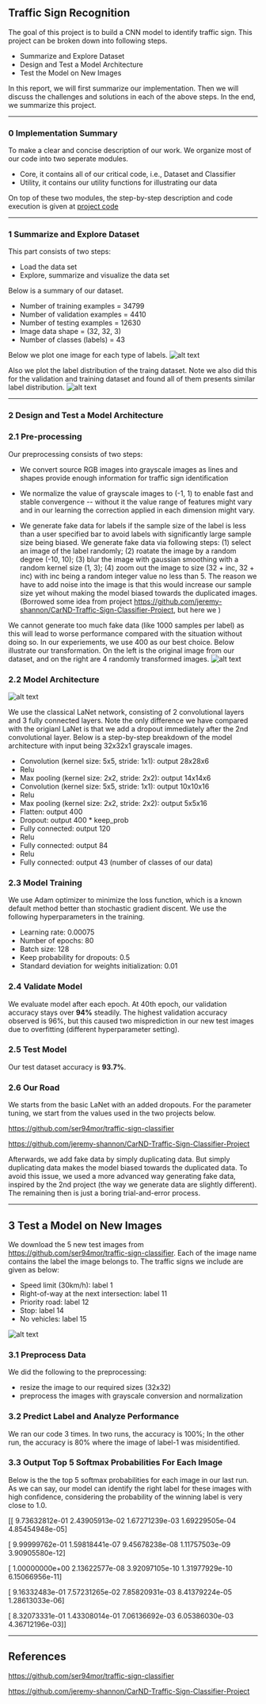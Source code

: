 ## Traffic Sign Recognition

The goal of this project is to build a CNN model to identify traffic sign. This project can be broken down into following steps. 

- Summarize and Explore Dataset
- Design and Test a Model Architecture
- Test the Model on New Images

In this report, we will first summarize our implementation. Then we will discuss the challenges and solutions in each of the above steps. In the end, we summarize this project. 

[//]: # (Image References)

[all_signs]: ./resources/AllSigns.png "All Traffic Signs"
[label_distribution]: ./resources/LabelDistribution.png "Label Distribution of Training Set"
[transformed]: ./resources/Transformed.png "Random Transformation Demo"
[lanet]: resources/lanet.png "Classical LaNet"
[new]: resources/new.png "New Data"
[new1]: new_images/1-Speed-limit-30-km-h.jpg "1-Speed-limit-30-km-h"
[new2]: new_images/11-Right-of-way-at-the-next-intersection.jpg "11-Right-of-way-at-the-next-intersection"
[new3]: new_images/12-Priority-road.jpg "12-Priority-road"
[new4]: new_images/14-Stop.jpg "14-Stop"
[new5]: new_images/15-No-vehicles.jpg "15-No-vehicles"

---
### 0 Implementation Summary

To make a clear and concise description of our work. We organize most of our code into two seperate modules. 

- Core, it contains all of our critical code, i.e., Dataset and Classifier
- Utility, it contains our utility functions for illustrating our data

On top of these two modules, the step-by-step description and code execution is given at [project code](Traffic_Sign_Classifier.ipynb)

---
### 1 Summarize and Explore Dataset

This part consists of two steps: 
* Load the data set
* Explore, summarize and visualize the data set

Below is a summary of our dataset. 
- Number of training examples =  34799
- Number of validation examples =  4410
- Number of testing examples =  12630
- Image data shape =  (32, 32, 3)
- Number of classes (labels) =  43

Below we plot one image for each type of labels. 
![alt text][all_signs]

Also we plot the label distribution of the traing dataset. Note we also did this for the validation and training dataset and found all of them presents similar label distribution. 
![alt text][label_distribution]

---
### 2 Design and Test a Model Architecture

### 2.1 Pre-processing

Our preprocessing consists of two steps:

- We convert source RGB images into grayscale images as lines and shapes provide enough information for traffic sign identification

- We normalize the value of grayscale images to (-1, 1) to enable fast and stable convergence -- without it the value range of features might vary and in our learning the correction applied in each dimension might vary. 

- We generate fake data for labels if the sample size of the label is less than a user specified bar to avoid labels with significantly large sample size being biased. We generate fake data via following steps: (1) select an image of the label randomly; (2) roatate the image by a random degree (-10, 10); (3) blur the image with gaussian smoothing with a random kernel size (1, 3); (4) zoom out the image to size (32 + inc, 32 + inc) with inc being a random integer value no less than 5. The reason we have to add noise into the image is that this would increase our sample size yet wihout making the model biased towards the duplicated images. (Borrowed some idea from project https://github.com/jeremy-shannon/CarND-Traffic-Sign-Classifier-Project, but here we )

We cannot generate too much fake data (like 1000 samples per label) as this will lead to worse performance compared with the situation without doing so. In our experiements, we use 400 as our best choice. Below illustrate our transformation. On the left is the original image from our dataset, and on the right are 4 randomly transformed images. 
![alt text][transformed]

### 2.2 Model Architecture

![alt text][lanet]

We use the classical LaNet network, consisting of 2 convolutional layers and 3 fully connected layers. Note the only difference we have compared with the origianl LaNet is that we add a dropout immediately after the 2nd convolutional layer. Below is a step-by-step breakdown of the model architecture with input being 32x32x1 grayscale images. 

- Convolution (kernel size: 5x5, stride: 1x1): output 28x28x6
- Relu
- Max pooling (kernel size: 2x2, stride: 2x2): output 14x14x6
- Convolution (kernel size: 5x5, stride: 1x1): output 10x10x16
- Relu
- Max pooling (kernel size: 2x2, stride: 2x2): output 5x5x16
- Flatten: output 400
- Dropout: output 400 * keep_prob
- Fully connected: output 120
- Relu
- Fully connected: output 84
- Relu
- Fully connected: output 43 (number of classes of our data)

### 2.3 Model Training

We use Adam optimizer to minimize the loss function, which is a known default method better than stochastic gradient discent. We use the following hyperparameters in the training. 

- Learning rate: 0.00075
- Number of epochs: 80
- Batch size: 128
- Keep probability for dropouts: 0.5
- Standard deviation for weights initialization: 0.01

### 2.4 Validate Model

We evaluate model after each epoch. At 40th epoch, our validation accuracy stays over **94%** steadily. The highest validation accuracy observed is 96%, but this caused two misprediction in our new test images due to overfitting (different hyperparameter setting). 

### 2.5 Test Model

Our test dataset accuracy is **93.7%**. 

### 2.6 Our Road

We starts from the basic LaNet with an added dropouts. For the parameter tuning, we start from the values used in the two projects below. 

https://github.com/ser94mor/traffic-sign-classifier

https://github.com/jeremy-shannon/CarND-Traffic-Sign-Classifier-Project


Afterwards, we add fake data by simply duplicating data. But simply duplicating data makes the model biased towards the duplicated data. To avoid this issue, we used a more advanced way generating fake data, inspired by the 2nd project (the way we generate data are slightly different). The remaining then is just a boring trial-and-error process. 

---
## 3 Test a Model on New Images

We download the 5 new test images from https://github.com/ser94mor/traffic-sign-classifier. Each of the image name contains the label the image belongs to. The traffic signs we include are given as below:

- Speed limit (30km/h): label 1
- Right-of-way at the next intersection: label 11
- Priority road: label 12
- Stop: label 14
- No vehicles: label 15

![alt text][new]

### 3.1 Preprocess Data

We did the following to the preprocessing:

- resize the image to our required sizes (32x32)
- preprocess the images with grayscale conversion and normalization

### 3.2 Predict Label and Analyze Performance

We ran our code 3 times. In two runs, the accuracy is 100%; In the other run, the accuracy is 80% where the image of  label-1 was misidentified. 

### 3.3 Output Top 5 Softmax Probabilities For Each Image

Below is the the top 5 softmax probabilities for each image in our last run. As we can say, our model can identify the right label for these images with high confidence, considering the probability of the winning label is very close to 1.0. 

[[  9.73632812e-01   2.43905913e-02   1.67271239e-03   1.69229505e-04
    4.85454948e-05]
    
 [  9.99999762e-01   1.59818441e-07   9.45678238e-08   1.11757503e-09
    3.90905580e-12]
    
 [  1.00000000e+00   2.13622577e-08   3.92097105e-10   1.31977929e-10
    6.15066956e-11]
    
 [  9.16332483e-01   7.57231265e-02   7.85820931e-03   8.41379224e-05
    1.28613033e-06]
    
 [  8.32073331e-01   1.43308014e-01   7.06136692e-03   6.05386030e-03
    4.36712196e-03]]

---
## References

https://github.com/ser94mor/traffic-sign-classifier

https://github.com/jeremy-shannon/CarND-Traffic-Sign-Classifier-Project

